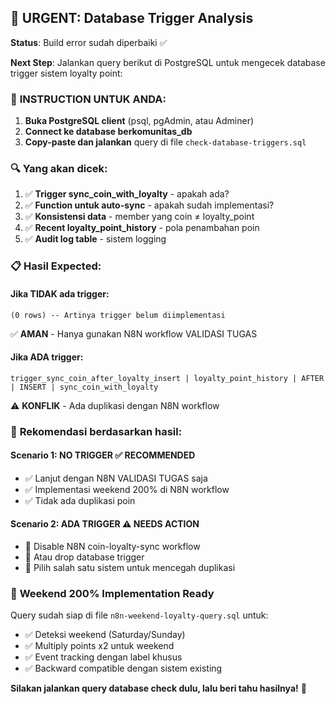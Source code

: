 ## 🚨 URGENT: Database Trigger Analysis

**Status**: Build error sudah diperbaiki ✅

**Next Step**: Jalankan query berikut di PostgreSQL untuk mengecek database trigger sistem loyalty point:

### 📝 **INSTRUCTION UNTUK ANDA:**

1. **Buka PostgreSQL client** (psql, pgAdmin, atau Adminer)
2. **Connect ke database berkomunitas_db**
3. **Copy-paste dan jalankan** query di file `check-database-triggers.sql`

### 🔍 **Yang akan dicek:**

1. ✅ **Trigger sync_coin_with_loyalty** - apakah ada?
2. ✅ **Function untuk auto-sync** - apakah sudah implementasi?
3. ✅ **Konsistensi data** - member yang coin ≠ loyalty_point
4. ✅ **Recent loyalty_point_history** - pola penambahan poin
5. ✅ **Audit log table** - sistem logging

### 📋 **Hasil Expected:**

#### **Jika TIDAK ada trigger:**
```
(0 rows) -- Artinya trigger belum diimplementasi
```
✅ **AMAN** - Hanya gunakan N8N workflow VALIDASI TUGAS

#### **Jika ADA trigger:**
```
trigger_sync_coin_after_loyalty_insert | loyalty_point_history | AFTER | INSERT | sync_coin_with_loyalty
```
⚠️ **KONFLIK** - Ada duplikasi dengan N8N workflow

### 🎯 **Rekomendasi berdasarkan hasil:**

#### **Scenario 1: NO TRIGGER** ✅ **RECOMMENDED**
- ✅ Lanjut dengan N8N VALIDASI TUGAS saja
- ✅ Implementasi weekend 200% di N8N workflow
- ✅ Tidak ada duplikasi poin

#### **Scenario 2: ADA TRIGGER** ⚠️ **NEEDS ACTION**  
- 🚨 Disable N8N coin-loyalty-sync workflow
- 🚨 Atau drop database trigger
- 🚨 Pilih salah satu sistem untuk mencegah duplikasi

### 🎉 **Weekend 200% Implementation Ready**

Query sudah siap di file `n8n-weekend-loyalty-query.sql` untuk:
- ✅ Deteksi weekend (Saturday/Sunday)
- ✅ Multiply points x2 untuk weekend
- ✅ Event tracking dengan label khusus
- ✅ Backward compatible dengan sistem existing

**Silakan jalankan query database check dulu, lalu beri tahu hasilnya!** 🚀
